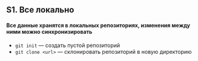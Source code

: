 ## S1. Все локально
#### Все данные хранятся в локальных репозиториях, измeнения между ними можно синхронизировать
- `git init` — создать пустой репозиторий
- `git clone <url>` — склонировать репозиторий в новую директорию